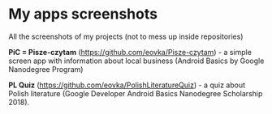 # My apps screenshots
All the screenshots of my projects (not to mess up inside repositories)

<b>PiC = Pisze-czytam</b> (https://github.com/eovka/Pisze-czytam) - a simple screen app with information about local business (Android Basics by Google Nanodegree Program) 

<b>PL Quiz</b> (https://github.com/eovka/PolishLiteratureQuiz) - a quiz about Polish literature (Google Developer Android Basics Nanodegree Scholarship 2018).
